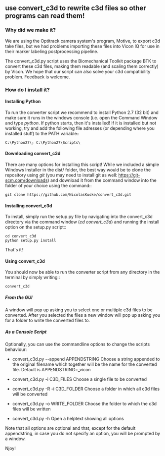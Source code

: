 ## use convert_c3d to rewrite c3d files so other programs can read them!

### Why did we make it?

We are using the Optitrack camera system's program, Motive, to export c3d take files, but we had problems importing these files into Vicon IQ for use in their marker labeling postprocessing pipeline.

The convert_c3d.py script uses the Biomechanical Toolkit package BTK to convert
these c3d files, making them readable (and scaling them correctly) by Vicon.
We hope that our script can also solve your c3d compatibility problem.
Feedback is welcome.

### How do I install it?


#### Installing Python

To run the converter script we recommend to install Python 2.7 (32 bit) and make sure it runs in the windows console (i.e. open the Command Window and type *python*. If python starts, then it's installed!  If it is installed but not working, try and add the following file adresses (or depending where you installed stuff) to the PATH variable::
  ```
  C:\Python27\; C:\Python27\Scripts\
  ```
#### Downloading convert_c3d

There are many options for installing this script! While we included a simple Windows Installer in the dist/ folder, the best way would be to clone the repository using *git* (you may need to install git as well: https://git-scm.com/downloads) and download it from the command window into the folder of your choice using the command::

  ```
  git clone https://github.com/NicolasKuske/convert_c3d.git
  ```

#### Installing convert_c3d

To install, simply run the setup.py file by navigating into the convert_c3d directory via the command window (*cd convert_c3d*) and running the install option on the setup.py script::

  ```
  cd convert_c3d
  python setup.py install
  ```

That's it!

#### Using convert_c3d

You should now be able to run the converter script from any directory in the terminal by simply writing::

  ```
  convert_c3d
  ```

##### From the GUI

A window will pop up asking you to select one or multiple c3d files to be converted. After you selected the files a new window will pop up asking you for a folder to write the converted files to.

##### As a Console Script

Optionally, you can use the commandline options to change the scripts behaviour:

* convert_c3d.py --append APPENDSTRING              Choose a string appended to the original filename which together will be the name for the converted file. Default is APPENDSTRING=_vicon

* convert_c3d.py -i C3D_FILES                  Choose a single file to be converted

* convert_c3d.py -R -i C3D_FOLDER            Choose a folder in which all c3d files will be converted

* convert_c3d.py -o WRITE_FOLDER                    Choose the folder to which the c3d files will be written

* convert_c3d.py -h                                 Open a helptext showing all options

Note that all options are optional and that, except for the default appendstring, in case you do not specify an option, you will be prompted by a window.

Njoy!





